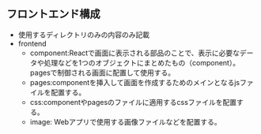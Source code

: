 ## フロントエンド構成

- 使用するディレクトリのみの内容のみ記載
- frontend
    - component:Reactで画面に表示される部品のことで、表示に必要なデータや処理などを1つのオブジェクトにまとめたもの（component）。pagesで制御される画面に配置して使用する。
    - pages:componentを挿入して画面を作成するためのメインとなるjsファイルを配置する。
    - css:componentやpagesのファイルに適用するcssファイルを配置する。
    - image: Webアプリで使用する画像ファイルなどを配置する。
    